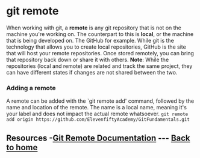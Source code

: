 # git remote
When working with git, a **remote** is any git repository that is not on the machine you're working on. The counterpart to this is **local**, or the machine that is being developed on. 
The GitHub for example. While git is the technology that allows you to create local repositories, GitHub is the site that will host your remote repositories. Once stored remotely, you can bring that repository back down or share it with others. 
**Note**: While the repositories (local and remote) are related and track the same project, they can have different states if changes are not shared between the two.
### Adding a remote
A remote can be added with the `git remote add' command, followed by the name and location of the remote.
The name is a local name, meaning it's your label and does not impact the actual remote whatsoever.
``` git remote add origin https://github.com/ElevenfiftyAcademy/GitFundamentals.git ```
## Resources -[Git Remote Documentation](https://git-scm.com/docs/git-remote) --- [Back to home](../README.md)

